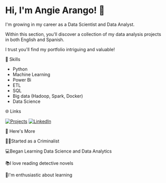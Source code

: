 
# Hi, I'm Angie Arango! 🌟

I'm growing in my career as a Data Scientist and Data Analyst.

Within this section, you'll discover a collection of my data analysis projects in both English and Spanish.

I trust you'll find my portfolio intriguing and valuable!

🔷 Skills

- Python
- Machine Learning
- Power Bi
- ETL
- SQL
- Big data (Hadoop, Spark, Docker)
- Data Science

🌐 Links

[![Projects](https://img.shields.io/badge/my_projects-000?style=for-the-badge&logo=ko-fi&logoColor=purple)](https://github.com/Angiea18?tab=repositories)
[![LinkedIn](https://img.shields.io/badge/linkedin-0A66C2?style=for-the-badge&logo=linkedin&logoColor=white)](https://www.linkedin.com/in/angie-arango-b208231b6/)


📌 Here's More

🕵️‍♀️Started as a Criminalist

💻Began Learning Data Science and Data Analytics

📚I love reading detective novels

📖I'm enthusiastic about learning 
